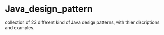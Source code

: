 # Java_design_pattern
collection of 23 different kind of Java design patterns, with thier discriptions and examples.
